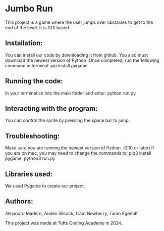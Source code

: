# Jumbo Run

This project is a game where the user jumps over obstacles to get to the end of the level. It is GUI based. 

## Installation:

You can install our code by downloading it from github.
You also must download the newest version of Python.
Once completed, run the following command in terminal: pip install pygame

## Running the code:

In your terminal cd into the main folder and enter: python run.py

## Interacting with the program:

You can control the sprite by pressing the space bar to jump. 

## Troubleshooting:

Make sure you are running the newest version of Python. (3.10 or later)
If you are on mac, you may need to change the commands to: pip3 install pygame, python3 run.py

## Libraries used:

We used Pygame to create our project. 

## Authors:

Alejandro Madero, Auden Silcock, Liam Newberry, Taran Egenolf

This project was made at Tufts Coding Academy in 2024.
